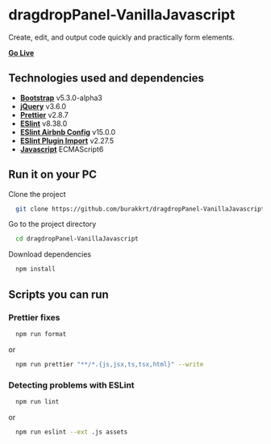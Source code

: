 # dragdropPanel-VanillaJavascript

Create, edit, and output code quickly and practically form elements.

[**Go Live**](https://burakkrt.github.io/dragdropPanel-VanillaJavascript/)
## Technologies used and dependencies

- [**Bootstrap**](https://getbootstrap.com) v5.3.0-alpha3
- [**jQuery**](https://jquery.com) v3.6.0
- [**Prettier**](https://prettier.io) v2.8.7
- [**ESlint**](https://eslint.org) v8.38.0
- [**ESlint Airbnb Config**](https://github.com/airbnb/javascript/tree/master/packages/eslint-config-airbnb) v15.0.0
- [**ESlint Plugin Import**](https://github.com/import-js/eslint-plugin-import) v2.27.5
- [**Javascript**](https://www.javascript.com) ECMAScript6
## Run it on your PC

Clone the project

```bash
  git clone https://github.com/burakkrt/dragdropPanel-VanillaJavascript.git
```

Go to the project directory

```bash
  cd dragdropPanel-VanillaJavascript
```

Download dependencies

```bash
  npm install
```

## Scripts you can run

### Prettier fixes

```bash
  npm run format
```
or
```bash
  npm run prettier "**/*.{js,jsx,ts,tsx,html}" --write
```


### Detecting problems with ESLint

```bash
  npm run lint
```
or
```bash
  npm run eslint --ext .js assets
```
